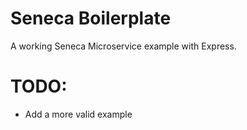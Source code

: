 # Seneca Boilerplate

A working Seneca Microservice example with Express.


# TODO:
- Add a more valid example
